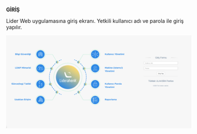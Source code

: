 **GİRİŞ**

Lider Web uygulamasına giriş ekranı. Yetkili kullanıcı adı ve parola ile giriş yapılır.

![Paket_Kur_Veya_Kaldır](../liderv2/giris.png)<link href=/lider2.0/assets/style.css rel=stylesheet></link>
